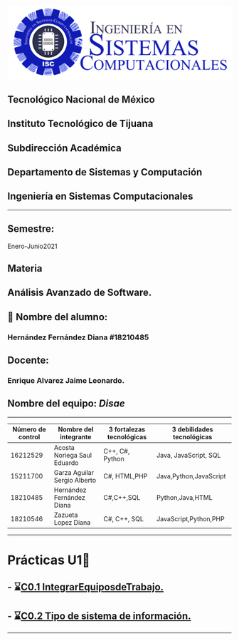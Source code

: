 ![](Images/isclogo.png)


##    Tecnológico Nacional de México

##  Instituto Tecnológico de Tijuana
##       Subdirección Académica
## Departamento de Sistemas y Computación
## Ingeniería en Sistemas Computacionales

___

## **Semestre:** 
Enero-Junio2021
## **Materia**
## Análisis Avanzado de Software.
## 📝 **Nombre del alumno:**
### Hernández Fernández Diana   #18210485
## **Docente:**
### Enrique Alvarez Jaime Leonardo.

## **Nombre del equipo**: ___Disae___ 



---

<table>

<thead>

<tr>

<th>Número de control</th>

<th>Nombre del integrante</th>

<th>3 fortalezas tecnológicas</th>

<th>3 debilidades tecnológicas</th>

</tr>

</thead>

<tbody>

<tr>

<td>16212529</td>

<td>Acosta Noriega Saul Eduardo</td>

<td>C++, C#, Python </td>

<td>Java, JavaScript, SQL </td>

</tr>

<tr>

<td>15211700</td>

<td>Garza Aguilar Sergio Alberto </td>

<td>C#, HTML,PHP</td>

<td>Java,Python,JavaScript </td>

</tr>

<tr>

<td>18210485</td>

<td>Hernández Fernández Diana </td>

<td>C#,C++,SQL</td>

<td>Python,Java,HTML</td>

</tr>

<tr>

<td>18210546</td>

<td>Zazueta Lopez Diana </td>

<td>C#, C++, SQL</td>

<td>JavaScript,Python,PHP </td>

</tr>

</tbody>

</table>

---



# Prácticas U1📝

 ##  - ⌛️[C0.1 IntegrarEquiposdeTrabajo.](https://github.com/DianaHFer/Analisis-avanzado-de-software/blob/main/U1/C0.1_IntegrarEquiposdeTrabajo_HernandezDiana.md#)
 ##  - ⌛️[C0.2 Tipo de sistema de información.](https://github.com/DianaHFer/Analisis-avanzado-de-software/blob/main/U1/C0.2_Tipo%20de%20sistema%20de%20informacion_HernandezDiana.md)
----


   





